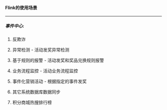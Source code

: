 #### Flink的使用场景

---

##### 事件中心:

1. 反欺诈
2. 异常检测 - 活动发奖异常检测
3. 基于规则的报警 - 活动发奖和奖品兑换规则报警
4. 业务流程监控 - 活动业务流程监控
5. 事件化营销活动 - 根据指定的事件发奖



1. 其它系统数据库数据同步
2. 积分商城热搜排行榜